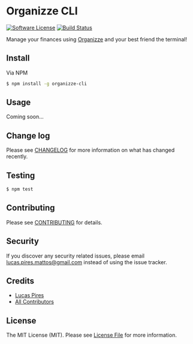 # Organizze CLI

[![Software License][ico-license]](LICENSE)
[![Build Status][ico-travis]][link-travis]

Manage your finances using [Organizze][link-organizze] and your best friend the terminal!

## Install

Via NPM

``` bash
$ npm install -g organizze-cli
```

## Usage

Coming soon...

## Change log

Please see [CHANGELOG](CHANGELOG.md) for more information on what has changed recently.

## Testing

``` bash
$ npm test
```

## Contributing

Please see [CONTRIBUTING](CONTRIBUTING.md) for details.

## Security

If you discover any security related issues, please email lucas.pires.mattos@gmail.com instead of using the issue tracker.

## Credits

- [Lucas Pires][link-author]
- [All Contributors][link-contributors]

## License

The MIT License (MIT). Please see [License File](LICENSE) for more information.

[ico-license]: https://img.shields.io/badge/license-MIT-brightgreen.svg?style=flat-square
[ico-travis]: https://img.shields.io/travis/flyingluscas/organizze-cli/master.svg?style=flat-square

[link-travis]: https://travis-ci.org/flyingluscas/organizze-cli
[link-author]: https://github.com/flyingluscas
[link-contributors]: ../../contributors
[link-organizze]: https://organizze.com.br
